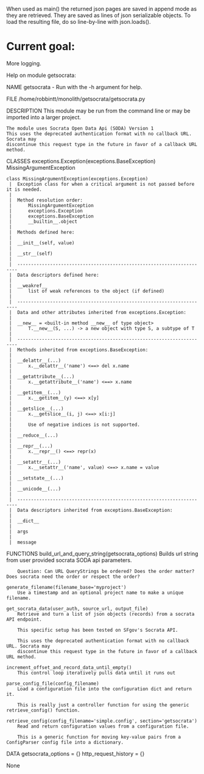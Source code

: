 

When used as main() the returned json pages are saved in append mode as they are retrieved.  They are saved as lines of json serializable objects.  To load the resulting file, do so line-by-line with json.loads().

Current goal:
======

More logging.


Help on module getsocrata:

NAME
    getsocrata - Run with the -h argument for help.

FILE
    /home/robbintt/monolith/getsocrata/getsocrata.py

DESCRIPTION
    This module may be run from the command line or may be imported into a larger project.
    
    The module uses Socrata Open Data Api (SODA) Version 1
    This uses the deprecated authentication format with no callback URL. Socrata may 
    discontinue this request type in the future in favor of a callback URL method.

CLASSES
    exceptions.Exception(exceptions.BaseException)
        MissingArgumentException
    
    class MissingArgumentException(exceptions.Exception)
     |  Exception class for when a critical argument is not passed before it is needed.
     |  
     |  Method resolution order:
     |      MissingArgumentException
     |      exceptions.Exception
     |      exceptions.BaseException
     |      __builtin__.object
     |  
     |  Methods defined here:
     |  
     |  __init__(self, value)
     |  
     |  __str__(self)
     |  
     |  ----------------------------------------------------------------------
     |  Data descriptors defined here:
     |  
     |  __weakref__
     |      list of weak references to the object (if defined)
     |  
     |  ----------------------------------------------------------------------
     |  Data and other attributes inherited from exceptions.Exception:
     |  
     |  __new__ = <built-in method __new__ of type object>
     |      T.__new__(S, ...) -> a new object with type S, a subtype of T
     |  
     |  ----------------------------------------------------------------------
     |  Methods inherited from exceptions.BaseException:
     |  
     |  __delattr__(...)
     |      x.__delattr__('name') <==> del x.name
     |  
     |  __getattribute__(...)
     |      x.__getattribute__('name') <==> x.name
     |  
     |  __getitem__(...)
     |      x.__getitem__(y) <==> x[y]
     |  
     |  __getslice__(...)
     |      x.__getslice__(i, j) <==> x[i:j]
     |      
     |      Use of negative indices is not supported.
     |  
     |  __reduce__(...)
     |  
     |  __repr__(...)
     |      x.__repr__() <==> repr(x)
     |  
     |  __setattr__(...)
     |      x.__setattr__('name', value) <==> x.name = value
     |  
     |  __setstate__(...)
     |  
     |  __unicode__(...)
     |  
     |  ----------------------------------------------------------------------
     |  Data descriptors inherited from exceptions.BaseException:
     |  
     |  __dict__
     |  
     |  args
     |  
     |  message

FUNCTIONS
    build_url_and_query_string(getsocrata_options)
        Builds url string from user provided socrata SODA api parameters.
        
        Question: Can URL QueryStrings be ordered? Does the order matter? Does socrata need the order or respect the order?
    
    generate_filename(filename_base='myproject')
        Use a timestamp and an optional project name to make a unique filename.
    
    get_socrata_data(user_auth, source_url, output_file)
        Retrieve and turn a list of json objects (records) from a socrata API endpoint.
        
        This specific setup has been tested on SFgov's Socrata API.
        
        This uses the deprecated authentication format with no callback URL. Socrata may 
        discontinue this request type in the future in favor of a callback URL method.
    
    increment_offset_and_record_data_until_empty()
        This control loop iteratively pulls data until it runs out
    
    parse_config_file(config_filename)
        Load a configuration file into the configuration dict and return it.
        
        This is really just a controller function for using the generic retrieve_config() function.
    
    retrieve_config(config_filename='simple.config', section='getsocrata')
        Read and return configuration values from a configuration file.
        
        This is a generic function for moving key-value pairs from a ConfigParser config file into a dictionary.

DATA
    getsocrata_options = {}
    http_request_history = {}


None
